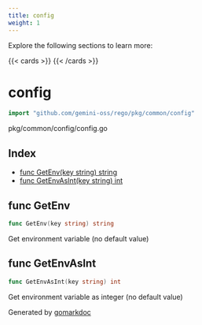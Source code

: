 ```yaml
---
title: config
weight: 1
---
```

Explore the following sections to learn more:

{{< cards >}}
{{< /cards >}}

<!-- gomarkdoc:embed:start -->

<!-- Code generated by gomarkdoc. DO NOT EDIT -->

# config

```go
import "github.com/gemini-oss/rego/pkg/common/config"
```

pkg/common/config/config.go

## Index

- [func GetEnv\(key string\) string](<#GetEnv>)
- [func GetEnvAsInt\(key string\) int](<#GetEnvAsInt>)


<a name="GetEnv"></a>
## func GetEnv

```go
func GetEnv(key string) string
```

Get environment variable \(no default value\)

<a name="GetEnvAsInt"></a>
## func GetEnvAsInt

```go
func GetEnvAsInt(key string) int
```

Get environment variable as integer \(no default value\)

Generated by [gomarkdoc](<https://github.com/princjef/gomarkdoc>)


<!-- gomarkdoc:embed:end -->
